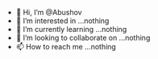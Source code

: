 - 👋 Hi, I’m @Abushov
- 👀 I’m interested in ...nothing
- 🌱 I’m currently learning ...nothing
- 💞️ I’m looking to collaborate on ...nothing 
- 📫 How to reach me ...nothing 

<!---
Abushov/Abushov is a ✨ special ✨ repository because its `README.md` (this file) appears on your GitHub profile.
You can click the Preview link to take a look at your changes.
--->
